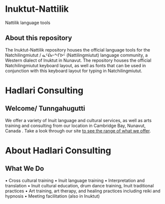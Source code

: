 # Inuktut-Nattilik
Nattilik language tools

## About this repository
The Inuktut-Nattilik repository houses the official language tools for the Natchilingmiutut / ᓇᑦᕠᓕᖕᒥᐅᑦ (Nattilingmiutut) language community, a Western dialect of Inuktut in Nunavut. The repository houses the official Natchilingmiutut keyboard layout, as well as fonts that can be used in conjunction with this keyboard layout for typing in Natchilingmiutut.

# Hadlari Consulting
## Welcome/ Tunngahugutti
We offer a variety of Inuit language and cultural services, as well as arts training and consulting from our location in Cambridge Bay, Nunavut, Canada . Take a look through our site [to see the range of what we offer](https://hadlariconsulting.com/). 

# About Hadlari Consulting

## What We Do
• Cross cultural training 
• Inuit language training
• Interpretation and translation
• Inuit cultural education, drum dance training, Inuit traditional practices
• Art training, art therapy, and healing practices including reiki and hypnosis
• Meeting facilitation (also in Inuktut)
